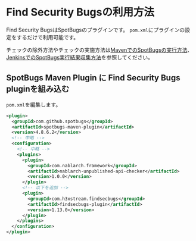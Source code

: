 # Find Security Bugsの利用方法

Find Security BugsはSpotBugsのプラグインです。
`pom.xml`にプラグインの設定をするだけで利用可能です。

チェックの除外方法やチェックの実施方法は[MavenでのSpotBugsの実行方法](./Maven-settings.md)、[JenkinsでのSpotBugs実行結果収集方法](./Jenkins-settings.md)を参照してください。

## SpotBugs Maven Plugin に Find Security Bugs pluginを組み込む

`pom.xml`を編集します。

```xml
<plugin>
  <groupId>com.github.spotbugs</groupId>
  <artifactId>spotbugs-maven-plugin</artifactId>
  <version>4.8.6.2</version>
  <!-- 中略 -->
  <configuration>
    <!-- 中略 -->
    <plugins>
      <plugin>
        <groupId>com.nablarch.framework</groupId>
        <artifactId>nablarch-unpublished-api-checker</artifactId>
        <version>1.0.0</version>
      </plugin>
      <!-- 以下を追加 -->
      <plugin>
        <groupId>com.h3xstream.findsecbugs</groupId>
        <artifactId>findsecbugs-plugin</artifactId>
        <version>1.13.0</version>
      </plugin>
    </plugins>
  </configuration>
</plugin>
```
